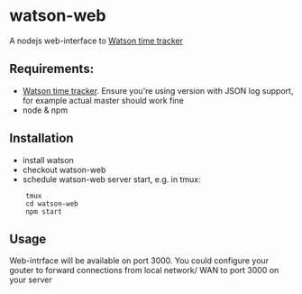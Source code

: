 # watson-web

A nodejs web-interface to [Watson time tracker](https://github.com/TailorDev/Watson/)

## Requirements:

 * [Watson time tracker](https://github.com/TailorDev/Watson/). Ensure you're using version with JSON log support, for example actual master should work fine
 * node & npm

## Installation 

 * install watson
 * checkout watson-web
 * schedule watson-web server start, e.g. in tmux:
```shell
    tmux
    cd watson-web
    npm start
```

## Usage

Web-intrface will be available on port 3000. You could configure your gouter to forward connections from local network/ WAN to port 3000 on your server


